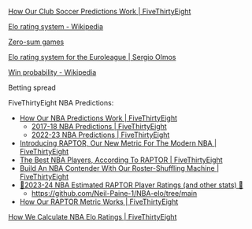 [How Our Club Soccer Predictions Work | FiveThirtyEight](https://fivethirtyeight.com/methodology/how-our-club-soccer-predictions-work/)

[Elo rating system - Wikipedia](https://en.wikipedia.org/wiki/Elo_rating_system?wprov=sfla1)

[Zero-sum games](https://es.wikipedia.org/wiki/Juego_de_suma_cero)

[Elo rating system for the Euroleague | Sergio Olmos](https://solmos.netlify.app/post/2020-03-10-elo-rating-system/elo-rating-system/)

[Win probability - Wikipedia](https://en.wikipedia.org/wiki/Win_probability)

Betting spread

FiveThirtyEight NBA Predictions:
- [How Our NBA Predictions Work | FiveThirtyEight](https://fivethirtyeight.com/methodology/how-our-nba-predictions-work/)
    - [2017-18 NBA Predictions | FiveThirtyEight](https://projects.fivethirtyeight.com/2018-nba-predictions/)
    - [2022-23 NBA Predictions | FiveThirtyEight](https://projects.fivethirtyeight.com/2023-nba-predictions/games/?ex_cid=endlink)
- [Introducing RAPTOR, Our New Metric For The Modern NBA | FiveThirtyEight](https://fivethirtyeight.com/features/introducing-raptor-our-new-metric-for-the-modern-nba/)
- [The Best NBA Players, According To RAPTOR | FiveThirtyEight](https://projects.fivethirtyeight.com/nba-player-ratings/)
- [Build An NBA Contender With Our Roster-Shuffling Machine | FiveThirtyEight](https://projects.fivethirtyeight.com/nba-trades-2023/)
- [🏀2023-24 NBA Estimated RAPTOR Player Ratings (and other stats) 🦖](https://neilpaine.substack.com/p/nba-estimated-raptor-player-ratings)
    - https://github.com/Neil-Paine-1/NBA-elo/tree/main
- [How Our RAPTOR Metric Works | FiveThirtyEight](https://fivethirtyeight.com/features/how-our-raptor-metric-works/)

[How We Calculate NBA Elo Ratings | FiveThirtyEight](https://fivethirtyeight.com/features/how-we-calculate-nba-elo-ratings/)